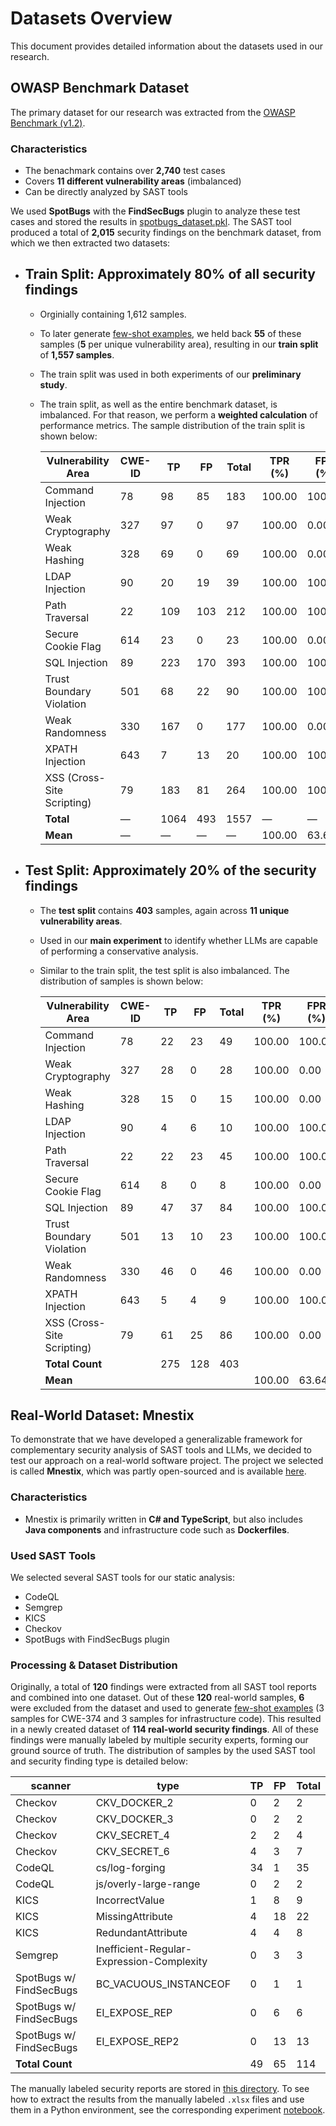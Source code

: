 # Datasets Overview

This document provides detailed information about the datasets used in our research.

## OWASP Benchmark Dataset

The primary dataset for our research was extracted from the [OWASP Benchmark (v1.2)](https://github.com/OWASP-Benchmark/BenchmarkJava).

### Characteristics

- The benachmark contains over **2,740** test cases
- Covers **11 different vulnerability areas** (imbalanced)
- Can be directly analyzed by SAST tools

We used **SpotBugs** with the **FindSecBugs** plugin to analyze these test cases and stored the results in [spotbugs_dataset.pkl](data/owasp_benchmark/spotbugs_dataset.pkl). The SAST tool produced a total of **2,015** security findings on the benchmark dataset, from which we then extracted two datasets:

- ## **Train Split**: Approximately **80%** of all security findings

  - Orginially containing 1,612 samples.
  - To later generate [few-shot examples](/src/few_shot_examples.py), we held back **55** of these samples (**5** per unique vulnerability area), resulting in our **train split** of **1,557 samples**.
  - The train split was used in both experiments of our **preliminary study**.
  - The train split, as well as the entire benchmark dataset, is imbalanced. For that reason, we perform a **weighted calculation** of performance metrics. The sample distribution of the train split is shown below:

    | Vulnerability Area         | CWE-ID | TP   | FP  | Total | TPR (%) | FPR (%) |
    | -------------------------- | ------ | ---- | --- | ----- | ------- | ------- |
    | Command Injection          | 78     | 98   | 85  | 183   | 100.00  | 100.00  |
    | Weak Cryptography          | 327    | 97   | 0   | 97    | 100.00  | 0.00    |
    | Weak Hashing               | 328    | 69   | 0   | 69    | 100.00  | 0.00    |
    | LDAP Injection             | 90     | 20   | 19  | 39    | 100.00  | 100.00  |
    | Path Traversal             | 22     | 109  | 103 | 212   | 100.00  | 100.00  |
    | Secure Cookie Flag         | 614    | 23   | 0   | 23    | 100.00  | 0.00    |
    | SQL Injection              | 89     | 223  | 170 | 393   | 100.00  | 100.00  |
    | Trust Boundary Violation   | 501    | 68   | 22  | 90    | 100.00  | 100.00  |
    | Weak Randomness            | 330    | 167  | 0   | 177   | 100.00  | 0.00    |
    | XPATH Injection            | 643    | 7    | 13  | 20    | 100.00  | 100.00  |
    | XSS (Cross-Site Scripting) | 79     | 183  | 81  | 264   | 100.00  | 100.00  |
    | **Total**                  | —      | 1064 | 493 | 1557  | —       | —       |
    | **Mean**                   | —      | —    | —   | —     | 100.00  | 63.64   |

- ## **Test Split**: Approximately **20%** of the security findings

  - The **test split** contains **403** samples, again across **11 unique vulnerability areas**.
  - Used in our **main experiment** to identify whether LLMs are capable of performing a conservative analysis.
  - Similar to the train split, the test split is also imbalanced. The distribution of samples is shown below:

    | Vulnerability Area         | CWE-ID | TP  | FP  | Total | TPR (%) | FPR (%) |
    | -------------------------- | ------ | --- | --- | ----- | ------- | ------- |
    | Command Injection          | 78     | 22  | 23  | 49    | 100.00  | 100.00  |
    | Weak Cryptography          | 327    | 28  | 0   | 28    | 100.00  | 0.00    |
    | Weak Hashing               | 328    | 15  | 0   | 15    | 100.00  | 0.00    |
    | LDAP Injection             | 90     | 4   | 6   | 10    | 100.00  | 100.00  |
    | Path Traversal             | 22     | 22  | 23  | 45    | 100.00  | 100.00  |
    | Secure Cookie Flag         | 614    | 8   | 0   | 8     | 100.00  | 0.00    |
    | SQL Injection              | 89     | 47  | 37  | 84    | 100.00  | 100.00  |
    | Trust Boundary Violation   | 501    | 13  | 10  | 23    | 100.00  | 100.00  |
    | Weak Randomness            | 330    | 46  | 0   | 46    | 100.00  | 0.00    |
    | XPATH Injection            | 643    | 5   | 4   | 9     | 100.00  | 100.00  |
    | XSS (Cross-Site Scripting) | 79     | 61  | 25  | 86    | 100.00  | 0.00    |
    | **Total Count**            |        | 275 | 128 | 403   |         |         |
    | **Mean**                   |        |     |     |       | 100.00  | 63.64   |

## Real-World Dataset: Mnestix

To demonstrate that we have developed a generalizable framework for complementary security analysis of SAST tools and LLMs, we decided to test our approach on a real-world software project. The project we selected is called **Mnestix**, which was partly open-sourced and is available [here](https://github.com/eclipse-mnestix/mnestix-browser).

### Characteristics

- Mnestix is primarily written in **C# and TypeScript**, but also includes **Java components** and infrastructure code such as **Dockerfiles**.

### Used SAST Tools

We selected several SAST tools for our static analysis:

- CodeQL
- Semgrep
- KICS
- Checkov
- SpotBugs with FindSecBugs plugin

### Processing & Dataset Distribution

Originally, a total of **120** findings were extracted from all SAST tool reports and combined into one dataset. Out of these **120** real-world samples, **6** were excluded from the dataset and used to generate [few-shot examples](/src/few_shot_examples.py) (3 samples for CWE-374 and 3 samples for infrastructure code). This resulted in a newly created dataset of **114 real-world security findings**. All of these findings were manually labeled by multiple security experts, forming our ground source of truth. The distribution of samples by the used SAST tool and security finding type is detailed below:

| scanner                 | type                                      | TP  | FP  | Total |
| ----------------------- | ----------------------------------------- | --- | --- | ----- |
| Checkov                 | CKV_DOCKER_2                              | 0   | 2   | 2     |
| Checkov                 | CKV_DOCKER_3                              | 0   | 2   | 2     |
| Checkov                 | CKV_SECRET_4                              | 2   | 2   | 4     |
| Checkov                 | CKV_SECRET_6                              | 4   | 3   | 7     |
| CodeQL                  | cs/log-forging                            | 34  | 1   | 35    |
| CodeQL                  | js/overly-large-range                     | 0   | 2   | 2     |
| KICS                    | IncorrectValue                            | 1   | 8   | 9     |
| KICS                    | MissingAttribute                          | 4   | 18  | 22    |
| KICS                    | RedundantAttribute                        | 4   | 4   | 8     |
| Semgrep                 | Inefficient-Regular-Expression-Complexity | 0   | 3   | 3     |
| SpotBugs w/ FindSecBugs | BC_VACUOUS_INSTANCEOF                     | 0   | 1   | 1     |
| SpotBugs w/ FindSecBugs | EI_EXPOSE_REP                             | 0   | 6   | 6     |
| SpotBugs w/ FindSecBugs | EI_EXPOSE_REP2                            | 0   | 13  | 13    |
| **Total Count**         |                                           | 49  | 65  | 114   |

The manually labeled security reports are stored in [this directory](/data/towards_efficient_complementary_security_analysis/mnestix/tool_results/). To see how to extract the results from the manually labeled `.xlsx` files and use them in a Python environment, see the corresponding experiment [notebook](/data/towards_efficient_complementary_security_analysis/evaluation.ipynb).
